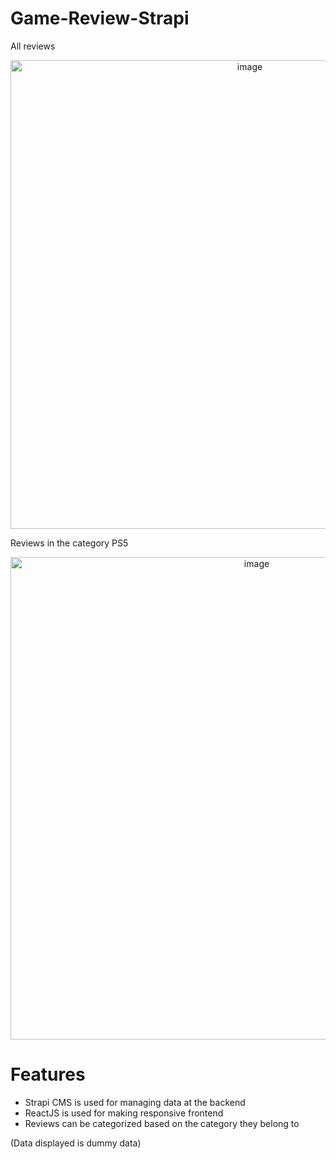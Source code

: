 # Game-Review-Strapi



All reviews
<p align="center"><img width="750" alt="image" src="https://github.com/Komal-J04/game-review-strapi/assets/99785671/bbebce48-2222-4e17-8456-a0949c516d5e"></p>

Reviews in the category PS5
<p align="center"><img width="772" alt="image" src="https://github.com/Komal-J04/game-review-strapi/assets/99785671/4b7799d4-a28b-4765-94cc-ac6ef9cf4dbe">
</p>

# Features
* Strapi CMS is used for managing data at the backend
* ReactJS is used for making responsive frontend
* Reviews can be categorized based on the category they belong to

(Data displayed is dummy data)
